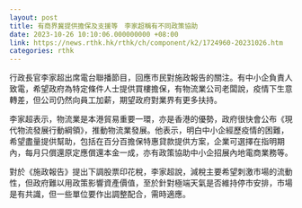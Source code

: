 ```yaml
---
layout: post
title: 有商界冀提供擔保及支援等　李家超稱有不同政策協助
date: 2023-10-26 10:10:06.000000000 +08:00
link: https://news.rthk.hk/rthk/ch/component/k2/1724960-20231026.htm
categories: rthk
---
```


行政長官李家超出席電台聯播節目，回應市民對施政報告的關注。有中小企負責人致電，希望政府為特定條件人士提供買樓擔保，有物流業公司老闆說，疫情下生意轉差，但公司仍然向員工加薪，期望政府對業界有更多扶持。

李家超表示，物流業是本港貿易重要一環，亦是香港的優勢，政府很快會公布《現代物流發展行動綱領》，推動物流業發展。他表示，明白中小企經歷疫情的困難，希望盡量提供幫助，包括在百分百擔保特惠貸款提供方案，企業可選擇在指明期內，每月只償還原定應償還本金一成，亦有政策協助中小企招展內地電商業務等。

對於《施政報告》提出下調股票印花稅，李家超說，減稅主要希望刺激市場的流動性，但政府難以用政策影響資產價值，至於針對極端天氣是否維持停市安排，市場是有共識，但一些單位要作出調整配合，需時適應。
